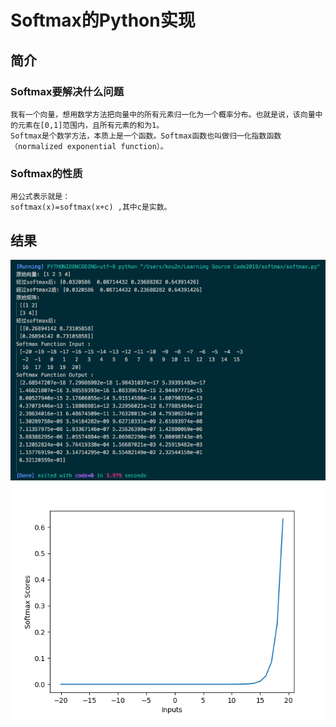 # Softmax的Python实现

## 简介
### Softmax要解决什么问题
    我有一个向量，想用数学方法把向量中的所有元素归一化为一个概率分布。也就是说，该向量中的元素在[0,1]范围内，且所有元素的和为1。
    Softmax是个数学方法，本质上是一个函数。Softmax函数也叫做归一化指数函数（normalized exponential function）。
### Softmax的性质
    用公式表示就是：
    softmax(x)=softmax(x+c) ,其中c是实数。
## 结果
![](https://github.com/KoU2N/Learning-Source-Code2019/blob/master/softmax/cmd_result.png)
![](https://github.com/KoU2N/Learning-Source-Code2019/blob/master/softmax/softmax.png)

